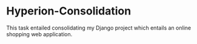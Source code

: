 # Hyperion-Consolidation
This task entailed consolidating my Django project which entails an online shopping web application. 
